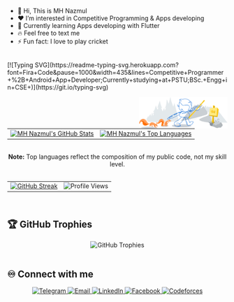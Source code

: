 - 👋 Hi, This is MH Nazmul
- ❤️ I’m interested in Competitive Programming & Apps developing
- 🌱 Currently learning Apps developing with Flutter
- 🔥 Feel free to text me
- ⚡ Fun fact: I love to play cricket
<br>
[![Typing SVG](https://readme-typing-svg.herokuapp.com?font=Fira+Code&pause=1000&width=435&lines=Competitive+Programmer+%2B+Android+App+Developer;Currently+studying+at+PSTU;BSc.+Engg+in+CSE+)](https://git.io/typing-svg)

<!-- Git Header SVG -->
<p><img width="40%" align="right" alt="Github Header" src="git-header.svg"/></p>

<br/>

<!-- GitHub Stats and Top Languages -->
<table align="center">
    <tr>
        <td>
            <a href="https://github.com/anuraghazra/github-readme-stats">
                <img alt="MH Nazmul's GitHub Stats" src="https://github-readme-stats.vercel.app/api?username=MH-Nazmul&show_icons=true&count_private=true&theme=default&hide_border=true&bg_color=FFFFFF&text_color=333333&title_color=1E90FF&icon_color=FF8C00" />
            </a>
        </td>
        <td>
            <a href="https://github.com/anuraghazra/github-readme-stats">
                <img alt="MH Nazmul's Top Languages" src="https://github-readme-stats.vercel.app/api/top-langs/?username=MH-Nazmul&langs_count=8&count_private=true&layout=compact&theme=default&hide_border=true&bg_color=FFFFFF&text_color=333333&title_color=1E90FF&icon_color=FF8C00" />
            </a>
        </td>
    </tr>
</table>

<br/>

<!-- Centered Note Section -->
<div align="center">
    <b>Note:</b> Top languages reflect the composition of my public code, not my skill level.
</div>

<br/>

<!-- GitHub Streak Stats and Profile Views in a Single Row with Matching Style -->
<table align="center">
    <tr>
        <td>
            <a href="https://git.io/streak-stats">
                <img alt="GitHub Streak" src="https://streak-stats.demolab.com/?user=MH-Nazmul&theme=default&hide_border=true&background=FFFFFF&ring=FF8C00&fire=FF8C00&currStreakLabel=FF8C00&text_color=333333" />
            </a>
        </td>
        <td>
            <!-- Dynamic Profile Views Counter Styled to Match -->
            <div align="center">
                <img src="https://komarev.com/ghpvc/?username=MH-Nazmul&style=flat-square&color=FF8C00&label=Profile%20Views" alt="Profile Views" />
            </div>
        </td>
    </tr>
</table>

<br/>

<!-- GitHub Trophies Section -->
## 🏆 GitHub Trophies
<div align="center">
    <img src="https://github-profile-trophy.vercel.app/?username=MH-Nazmul&theme=light&no-frame=true&margin-w=15&margin-h=15&row=2&column=5" alt="GitHub Trophies" />
</div>

<br/>

## ♾️ Connect with me

<p align="center">
    <a href="https://t.me/MH_Nazmul" target="_blank">
        <img src="https://img.shields.io/badge/Telegram-2CA5E0?style=for-the-badge&logo=telegram&logoColor=white" alt="Telegram"/>
    </a>
    <a href="mailto:mhnazmul3803@gmail.com" target="_blank">
        <img src="https://img.shields.io/badge/Email-D14836?style=for-the-badge&logo=gmail&logoColor=white" alt="Email"/>
    </a>
    <a href="https://www.linkedin.com/in/mh-nazmul-73b7b9182/" target="_blank">
        <img src="https://img.shields.io/badge/LinkedIn-0A66C2?style=for-the-badge&logo=linkedin&logoColor=white" alt="LinkedIn"/>
    </a>
    <a href="https://www.facebook.com/mhnazmul3808/" target="_blank">
        <img src="https://img.shields.io/badge/Facebook-1877F2?style=for-the-badge&logo=facebook&logoColor=white" alt="Facebook"/>
    </a>
    <a href="https://codeforces.com/profile/MH_Nazmul" target="_blank">
        <img src="https://img.shields.io/badge/Codeforces-B31F25?style=for-the-badge&logo=codeforces&logoColor=white" alt="Codeforces"/>
    </a>
</p>
